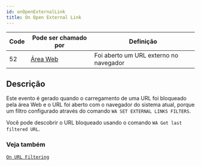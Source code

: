 ```yaml
---
id: onOpenExternalLink
title: On Open External Link
---
```


| Code | Pode ser chamado por                        | Definição                              |
| ---- | ------------------------------------------- | -------------------------------------- |
| 52   | [Área Web](FormObjects/webArea_overview.md) | Foi aberto um URL externo no navegador |


## Descrição

Este evento é gerado quando o carregamento de uma URL foi bloqueado pela área Web e o URL foi aberto com o navegador do sistema atual, porque um filtro configurado através do comando `WA SET EXTERNAL LINKS FILTERS`.

Você pode descobrir o URL bloqueado usando o comando `WA Get last filtered URL`.


### Veja também
[`On URL Filtering`](onUrlFiltering.md)